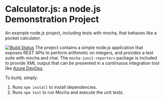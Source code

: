 Calculator.js: a node.js Demonstration Project
==============================================
An example node.js project, including tests with mocha, that behaves like
a pocket calculator.

[![Build Status](https://lurasarts.visualstudio.com/Integrating%20External%20Source%20Control%20with%20Azure%20Pipelines/_apis/build/status/alurago.calculator?branchName=master)](https://lurasarts.visualstudio.com/Integrating%20External%20Source%20Control%20with%20Azure%20Pipelines/_build/latest?definitionId=5&branchName=master)
The project contains a simple node.js application that exposes REST APIs
to perform arithmetic on integers, and provides a test suite with mocha
and chai.  The `mocha-junit-reporters` package is included to provide XML
output that can be presented in a continuous integration tool like
[Azure DevOps](https://azure.com/devops).

To build, simply:

1. Runs `npm install` to install dependencies.
2. Runs `npm test` to run Mocha and execute the unit tests.

